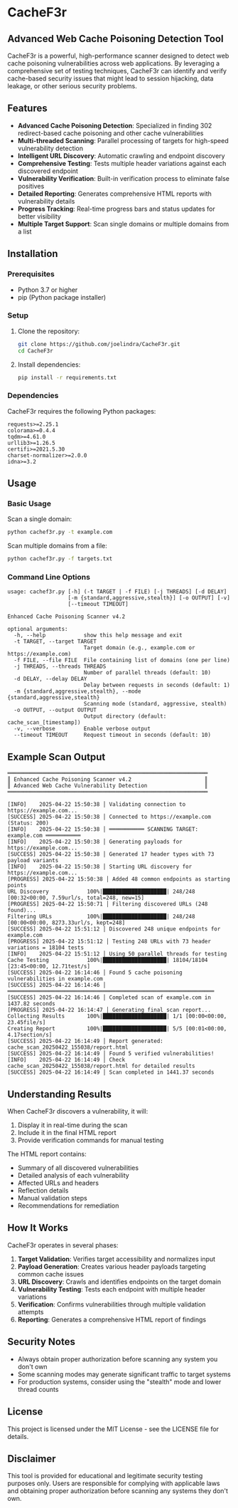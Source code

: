 # CacheF3r

## Advanced Web Cache Poisoning Detection Tool

CacheF3r is a powerful, high-performance scanner designed to detect web cache poisoning vulnerabilities across web applications. By leveraging a comprehensive set of testing techniques, CacheF3r can identify and verify cache-based security issues that might lead to session hijacking, data leakage, or other serious security problems.

## Features

- **Advanced Cache Poisoning Detection**: Specialized in finding 302 redirect-based cache poisoning and other cache vulnerabilities
- **Multi-threaded Scanning**: Parallel processing of targets for high-speed vulnerability detection
- **Intelligent URL Discovery**: Automatic crawling and endpoint discovery
- **Comprehensive Testing**: Tests multiple header variations against each discovered endpoint
- **Vulnerability Verification**: Built-in verification process to eliminate false positives
- **Detailed Reporting**: Generates comprehensive HTML reports with vulnerability details
- **Progress Tracking**: Real-time progress bars and status updates for better visibility
- **Multiple Target Support**: Scan single domains or multiple domains from a list

## Installation

### Prerequisites

- Python 3.7 or higher
- pip (Python package installer)

### Setup

1. Clone the repository:
   ```bash
   git clone https://github.com/joelindra/CacheF3r.git
   cd CacheF3r
   ```

2. Install dependencies:
   ```bash
   pip install -r requirements.txt
   ```

### Dependencies

CacheF3r requires the following Python packages:
```
requests>=2.25.1
colorama>=0.4.4
tqdm>=4.61.0
urllib3>=1.26.5
certifi>=2021.5.30
charset-normalizer>=2.0.0
idna>=3.2
```

## Usage

### Basic Usage

Scan a single domain:
```bash
python cachef3r.py -t example.com
```

Scan multiple domains from a file:
```bash
python cachef3r.py -f targets.txt
```

### Command Line Options

```
usage: cachef3r.py [-h] (-t TARGET | -f FILE) [-j THREADS] [-d DELAY]
                   [-m {standard,aggressive,stealth}] [-o OUTPUT] [-v]
                   [--timeout TIMEOUT]

Enhanced Cache Poisoning Scanner v4.2

optional arguments:
  -h, --help            show this help message and exit
  -t TARGET, --target TARGET
                        Target domain (e.g., example.com or https://example.com)
  -f FILE, --file FILE  File containing list of domains (one per line)
  -j THREADS, --threads THREADS
                        Number of parallel threads (default: 10)
  -d DELAY, --delay DELAY
                        Delay between requests in seconds (default: 1)
  -m {standard,aggressive,stealth}, --mode {standard,aggressive,stealth}
                        Scanning mode (standard, aggressive, stealth)
  -o OUTPUT, --output OUTPUT
                        Output directory (default: cache_scan_[timestamp])
  -v, --verbose         Enable verbose output
  --timeout TIMEOUT     Request timeout in seconds (default: 10)
```

## Example Scan Output

```
═══════════════════════════════════════════════════════════════
║ Enhanced Cache Poisoning Scanner v4.2                       ║
║ Advanced Web Cache Vulnerability Detection                  ║
═══════════════════════════════════════════════════════════════

[INFO]    2025-04-22 15:50:38 │ Validating connection to https://example.com...
[SUCCESS] 2025-04-22 15:50:38 │ Connected to https://example.com (Status: 200)
[INFO]    2025-04-22 15:50:38 │ ═══════════ SCANNING TARGET: example.com ═══════════
[INFO]    2025-04-22 15:50:38 │ Generating payloads for https://example.com...
[SUCCESS] 2025-04-22 15:50:38 │ Generated 17 header types with 73 payload variants
[INFO]    2025-04-22 15:50:38 │ Starting URL discovery for https://example.com...
[PROGRESS] 2025-04-22 15:50:38 │ Added 48 common endpoints as starting points
URL Discovery            100%|████████████████████| 248/248 [00:32<00:00, 7.59url/s, total=248, new=15]
[PROGRESS] 2025-04-22 15:50:71 │ Filtering discovered URLs (248 found)...
Filtering URLs           100%|████████████████████| 248/248 [00:00<00:00, 8273.33url/s, kept=248]
[SUCCESS] 2025-04-22 15:51:12 │ Discovered 248 unique endpoints for example.com
[PROGRESS] 2025-04-22 15:51:12 │ Testing 248 URLs with 73 header variations = 18104 tests
[INFO]    2025-04-22 15:51:12 │ Using 50 parallel threads for testing
Cache Testing            100%|████████████████████| 18104/18104 [23:45<00:00, 12.71test/s]
[SUCCESS] 2025-04-22 16:14:46 │ Found 5 cache poisoning vulnerabilities in example.com
[SUCCESS] 2025-04-22 16:14:46 │ ═════════════════════════════════════════════════════════════════
[SUCCESS] 2025-04-22 16:14:46 │ Completed scan of example.com in 1437.82 seconds
[PROGRESS] 2025-04-22 16:14:47 │ Generating final scan report...
Collecting Results       100%|████████████████████| 1/1 [00:00<00:00, 23.45file/s]
Creating Report          100%|████████████████████| 5/5 [00:01<00:00, 4.17section/s]
[SUCCESS] 2025-04-22 16:14:49 │ Report generated: cache_scan_20250422_155038/report.html
[SUCCESS] 2025-04-22 16:14:49 │ Found 5 verified vulnerabilities!
[INFO]    2025-04-22 16:14:49 │ Check cache_scan_20250422_155038/report.html for detailed results
[SUCCESS] 2025-04-22 16:14:49 │ Scan completed in 1441.37 seconds
```

## Understanding Results

When CacheF3r discovers a vulnerability, it will:

1. Display it in real-time during the scan
2. Include it in the final HTML report
3. Provide verification commands for manual testing

The HTML report contains:
- Summary of all discovered vulnerabilities
- Detailed analysis of each vulnerability
- Affected URLs and headers
- Reflection details
- Manual validation steps
- Recommendations for remediation

## How It Works

CacheF3r operates in several phases:

1. **Target Validation**: Verifies target accessibility and normalizes input
2. **Payload Generation**: Creates various header payloads targeting common cache issues
3. **URL Discovery**: Crawls and identifies endpoints on the target domain
4. **Vulnerability Testing**: Tests each endpoint with multiple header variations
5. **Verification**: Confirms vulnerabilities through multiple validation attempts
6. **Reporting**: Generates a comprehensive HTML report of findings

## Security Notes

- Always obtain proper authorization before scanning any system you don't own
- Some scanning modes may generate significant traffic to target systems
- For production systems, consider using the "stealth" mode and lower thread counts

## License

This project is licensed under the MIT License - see the LICENSE file for details.

## Disclaimer

This tool is provided for educational and legitimate security testing purposes only. Users are responsible for complying with applicable laws and obtaining proper authorization before scanning any systems they don't own.
